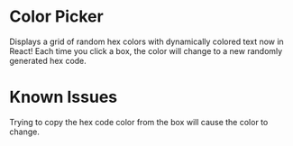 # Color Picker

Displays a grid of random hex colors with dynamically colored text now in React! Each time you click a box, the color will change to a new randomly generated hex code.

# Known Issues

Trying to copy the hex code color from the box will cause the color to change. 
